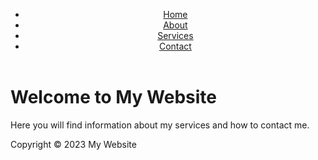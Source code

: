 <!DOCTYPE html>
<html>
  <head>
    <title>My Website</title>
  </head>
  <body>
    <header>
      <nav>
        <ul>
          <li><a href="#home">Home</a></li>
          <li><a href="#about">About</a></li>
          <li><a href="#services">Services</a></li>
          <li><a href="#contact">Contact</a></li>
        </ul>
      </nav>
    </header>
    <main>
      <h1>Welcome to My Website</h1>
      <p>Here you will find information about my services and how to contact me.</p>
    </main>
    <footer>
      <p>Copyright © 2023 My Website</p>
    </footer>
  </body>
</html>

